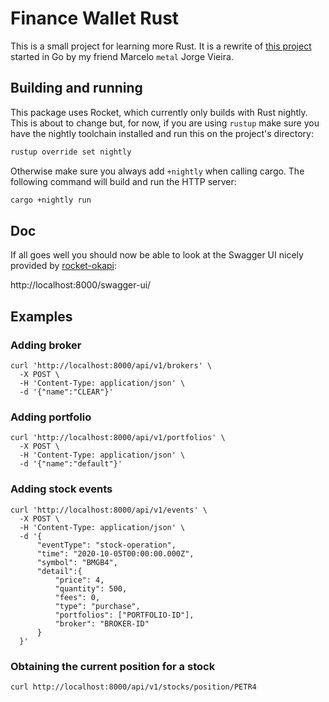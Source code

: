 # Finance Wallet Rust

This is a small project for learning more Rust. It is a rewrite of
[this project][mfinance-wallet-api-go] started in Go by my friend
Marcelo `metal` Jorge Vieira.

## Building and running

This package uses Rocket, which currently only builds with Rust nightly. This
is about to change but, for now, if you are using `rustup` make sure you have
the nightly toolchain installed and run this on the project's directory:

```bash
rustup override set nightly
```

Otherwise make sure you always add `+nightly` when calling cargo. The following
command will build and run the HTTP server:

```bash
cargo +nightly run
```

## Doc

If all goes well you should now be able to look at the Swagger UI nicely
provided by [rocket-okapi][okapi]:

http://localhost:8000/swagger-ui/

## Examples

### Adding broker

```curlrc
curl 'http://localhost:8000/api/v1/brokers' \
  -X POST \
  -H 'Content-Type: application/json' \
  -d '{"name":"CLEAR"}'
```

### Adding portfolio

```curlrc
curl 'http://localhost:8000/api/v1/portfolios' \
  -X POST \
  -H 'Content-Type: application/json' \
  -d '{"name":"default"}'
```

### Adding stock events

```curlrc
curl 'http://localhost:8000/api/v1/events' \
  -X POST \
  -H 'Content-Type: application/json' \
  -d '{
      "eventType": "stock-operation",
      "time": "2020-10-05T00:00:00.000Z",
      "symbol": "BMGB4",
      "detail":{
          "price": 4,
          "quantity": 500,
          "fees": 0,
          "type": "purchase",
          "portfolios": ["PORTFOLIO-ID"],
          "broker": "BROKER-ID"
      }
  }'
```

### Obtaining the current position for a stock

```curlrc
curl http://localhost:8000/api/v1/stocks/position/PETR4
```

[mfinance-wallet-api-go]: https://github.com/mfinancecombr/finance-wallet-api
[okapi]: https://github.com/GREsau/okapi
